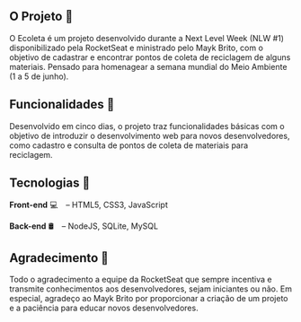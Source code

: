 ## O Projeto 📌

O Ecoleta é um projeto desenvolvido durante a Next Level Week (NLW #1) disponibilizado pela RocketSeat e ministrado pelo Mayk Brito, com o objetivo de cadastrar e encontrar pontos de coleta de reciclagem de alguns materiais. Pensado para homenagear a semana mundial do Meio Ambiente (1 a 5 de junho).

## Funcionalidades 📑
Desenvolvido em cinco dias, o projeto traz funcionalidades básicas com o objetivo de introduzir o desenvolvimento web para novos desenvolvedores, como cadastro e consulta de pontos de coleta de materiais para reciclagem.

## Tecnologias 📁
**Front-end** 💻⠀ – HTML5, CSS3, JavaScript

**Back-end** 🛢️⠀ – NodeJS, SQLite, MySQL

## Agradecimento 💜
Todo o agradecimento a equipe da RocketSeat que sempre incentiva e transmite conhecimentos aos desenvolvedores, sejam iniciantes ou não. Em especial, agradeço ao Mayk Brito por proporcionar a criação de um projeto e a paciência para educar novos desenvolvedores. 
